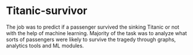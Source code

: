 # Titanic-survivor
The job was to predict if a passenger survived the sinking Titanic or not with the help of machine learning. Majority of the task was to analyze what sorts of passengers were likely to survive the tragedy through graphs, analytics tools and ML modules.
